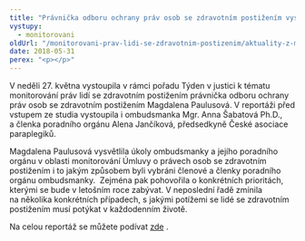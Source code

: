 ```yaml
---
title: "Právnička odboru ochrany práv osob se zdravotním postižením vystoupila v České televizi"
vystupy:
  - monitorovani
oldUrl: "/monitorovani-prav-lidi-se-zdravotnim-postizenim/aktuality-z-monitorovani/aktuality-z-monitorovani-2018/pravnicka-odboru-ochrany-prav-osob-se-zdravotnim-postizenim-vystoupila-v-ceske-televizi/"
date: 2018-05-31
perex: "<p></p>"
---
```


<!-- imported from the old website -->

<p>V neděli 27. května vystoupila v rámci pořadu Týden v justici k tématu monitorování práv lidí se zdravotním postižením právnička odboru ochrany práv osob se zdravotním postižením Magdalena Paulusová. V reportáži před vstupem ze studia vystoupila i ombudsmanka Mgr. Anna Šabatová Ph.D., a členka poradního orgánu Alena Jančíková, předsedkyně České asociace paraplegiků.</p> <p>Magdalena Paulusová vysvětlila úkoly ombudsmanky a jejího poradního orgánu v oblasti monitorování Úmluvy o právech osob se zdravotním postižením i to jakým způsobem byli vybráni členové a členky poradního orgánu ombudsmanky.  Zejména pak pohovořila o konkrétních prioritách, kterými se bude v letošním roce zabývat. V neposlední řadě zmínila na několika konkrétních případech, s jakými potížemi se lidé se zdravotním postižením musí potýkat v každodenním životě.</p> <p>Na celou reportáž se můžete podívat <a title="Otevření do nového okna" href="http://www.ceskatelevize.cz/ivysilani/11129264015-tyden-v-justici/318281381900527/obsah/623148-ombudsmanka-kontroluje-dodrzovani-prav-zdravotne-postizenych" target="_blank">zde</a> .</p>
